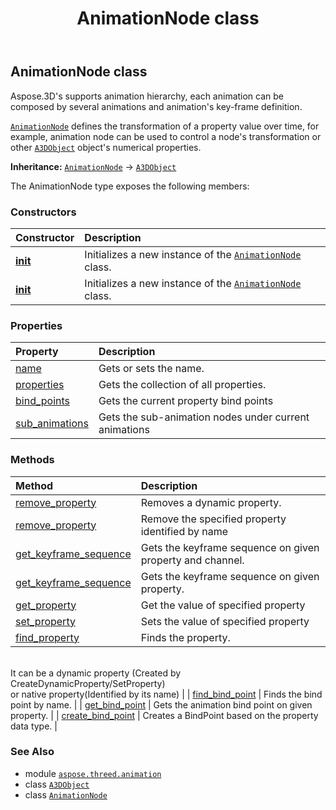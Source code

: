 ﻿---
title: AnimationNode class
second_title: Aspose.3D for Python via .NET API References
description: 
type: docs
weight: 30
url: /python-net/aspose.threed.animation/animationnode/
is_root: false
---

## AnimationNode class

Aspose.3D's supports animation hierarchy, each animation can be composed by several animations and animation's key-frame definition.

[`AnimationNode`](/3d/python-net/aspose.threed.animation/animationnode) defines the transformation of a property value over time, for example, animation node can be used to control a node's transformation or other [`A3DObject`](/3d/python-net/aspose.threed/a3dobject) object's numerical properties.



**Inheritance:** [`AnimationNode`](/3d/python-net/aspose.threed.animation/animationnode) → 
[`A3DObject`](/3d/python-net/aspose.threed/a3dobject)



The AnimationNode type exposes the following members:

### Constructors
| Constructor | Description |
| :- | :- |
| [__init__](/3d/python-net/aspose.threed.animation/animationnode/__init__/#str) | Initializes a new instance of the [`AnimationNode`](/3d/python-net/aspose.threed.animation/animationnode) class. |
| [__init__](/3d/python-net/aspose.threed.animation/animationnode/__init__/#) | Initializes a new instance of the [`AnimationNode`](/3d/python-net/aspose.threed.animation/animationnode) class. |


### Properties
| Property | Description |
| :- | :- |
| [name](/3d/python-net/aspose.threed.animation/animationnode/name) | Gets or sets the name. |
| [properties](/3d/python-net/aspose.threed.animation/animationnode/properties) | Gets the collection of all properties. |
| [bind_points](/3d/python-net/aspose.threed.animation/animationnode/bind_points) | Gets the current property bind points |
| [sub_animations](/3d/python-net/aspose.threed.animation/animationnode/sub_animations) | Gets the sub-animation nodes under current animations |


### Methods
| Method | Description |
| :- | :- |
| [remove_property](/3d/python-net/aspose.threed.animation/animationnode/remove_property/#aspose.threed.Property) | Removes a dynamic property. |
| [remove_property](/3d/python-net/aspose.threed.animation/animationnode/remove_property/#str) | Remove the specified property identified by name |
| [get_keyframe_sequence](/3d/python-net/aspose.threed.animation/animationnode/get_keyframe_sequence/#aspose.threed.A3DObject-str-str-bool) | Gets the keyframe sequence on given property and channel. |
| [get_keyframe_sequence](/3d/python-net/aspose.threed.animation/animationnode/get_keyframe_sequence/#aspose.threed.A3DObject-str-bool) | Gets the keyframe sequence on given property. |
| [get_property](/3d/python-net/aspose.threed.animation/animationnode/get_property/#str) | Get the value of specified property |
| [set_property](/3d/python-net/aspose.threed.animation/animationnode/set_property/#str-any) | Sets the value of specified property |
| [find_property](/3d/python-net/aspose.threed.animation/animationnode/find_property/#str) | Finds the property.<br/>It can be a dynamic property (Created by CreateDynamicProperty/SetProperty) <br/>or native property(Identified by its name) |
| [find_bind_point](/3d/python-net/aspose.threed.animation/animationnode/find_bind_point/#str) | Finds the bind point by name. |
| [get_bind_point](/3d/python-net/aspose.threed.animation/animationnode/get_bind_point/#aspose.threed.A3DObject-str-bool) | Gets the animation bind point on given property. |
| [create_bind_point](/3d/python-net/aspose.threed.animation/animationnode/create_bind_point/#aspose.threed.A3DObject-str) | Creates a BindPoint based on the property data type. |



### See Also
* module [`aspose.threed.animation`](..)
* class [`A3DObject`](/3d/python-net/aspose.threed/a3dobject)
* class [`AnimationNode`](/3d/python-net/aspose.threed.animation/animationnode)
